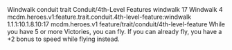 <ability>
  <name>Windwalk</name>
  <metadata>
    <class>conduit</class>
    <feature_type>trait</feature_type>
    <file_dpath>Conduit/4th-Level Features</file_dpath>
    <item_id>windwalk</item_id>
    <item_index>17</item_index>
    <item_name>Windwalk</item_name>
    <level>4</level>
    <scc>mcdm.heroes.v1:feature.trait.conduit.4th-level-feature:windwalk</scc>
    <scdc>1.1.1:10.1.8.10:17</scdc>
    <source>mcdm.heroes.v1</source>
    <type>feature/trait/conduit/4th-level-feature</type>
  </metadata>
  <effects>
    <effect type="mundane">While you have 5 or more Victories, you can fly. If you can already fly, you have a +2 bonus to speed while flying instead.</effect>
  </effects>
</ability>
